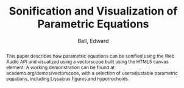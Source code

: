 --- 
  title: "Sonification and Visualization of Parametric Equations" 
  abstract: "This paper describes how parametric equations can be sonified using the Web Audio API and visualized using a vectorscope built using the HTML5 canvas element. A working demonstration can be found at academo.org/demos/vectorscope, with a selection of useradjustable parametric equations, including Lissajous figures and hypotrochoids." 
  address: "London" 
  author: "Ball, Edward" 
  booktitle: "Proceedings of the International Web Audio Conference" 
  editor: "Thalmann, Florian and Ewert, Sebastian" 
  month: "Proceedings of the International Web Audio Conference"
  pages: "3--4" 
  publisher: "Queen Mary University of London" 
  series: "WAC '17"
  type: "Artwork"  
  year: "2017" 
  id: "2017_EA_69" 
  tags: year2017 
  pdflink: /_data/papers/pdf/2017/2017_69.pdf
  ISSN: Can't find it!
---